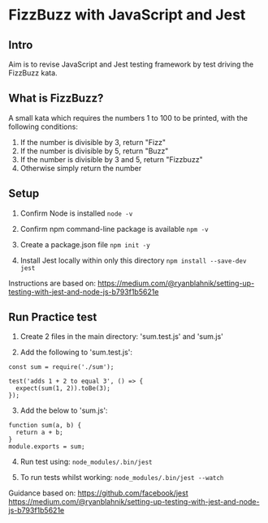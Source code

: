 # FizzBuzz with JavaScript and Jest

## Intro

Aim is to revise JavaScript and Jest testing framework by test driving the FizzBuzz kata.

## What is FizzBuzz?

A small kata which requires the numbers 1 to 100 to be printed, with the following conditions:

1. If the number is divisible by 3, return "Fizz"
2. If the number is divisible by 5, return "Buzz"
3. If the number is divisible by 3 and 5, return "Fizzbuzz"
4. Otherwise simply return the number

## Setup



1. Confirm Node is installed ```node -v```

2. Confirm npm command-line package is available ```npm -v```

3. Create a package.json file ```npm init -y```

4. Install Jest locally within only this directory ```npm install --save-dev jest```

Instructions are based on: https://medium.com/@ryanblahnik/setting-up-testing-with-jest-and-node-js-b793f1b5621e


## Run Practice test

1. Create 2 files in the main directory: 'sum.test.js' and 'sum.js'

2. Add the following to 'sum.test.js':
```
const sum = require('./sum');

test('adds 1 + 2 to equal 3', () => {
  expect(sum(1, 2)).toBe(3);
});
```

3. Add the below to 'sum.js':
```
function sum(a, b) {
  return a + b;
}
module.exports = sum;
```

4. Run test using: ```node_modules/.bin/jest```

5. To run tests whilst working: ```node_modules/.bin/jest --watch```

Guidance based on:
https://github.com/facebook/jest
https://medium.com/@ryanblahnik/setting-up-testing-with-jest-and-node-js-b793f1b5621e
#
